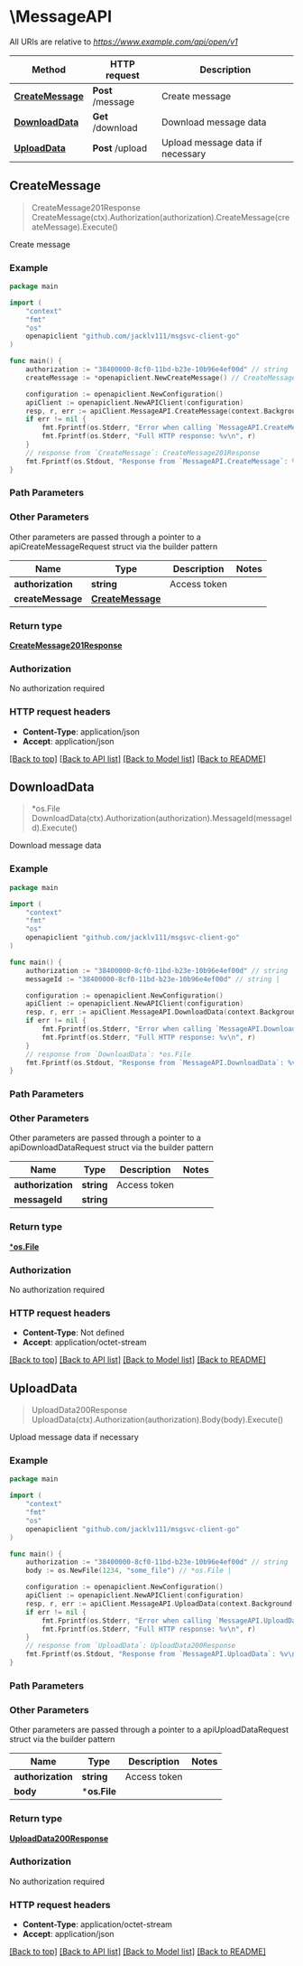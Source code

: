 # \MessageAPI

All URIs are relative to *https://www.example.com/api/open/v1*

Method | HTTP request | Description
------------- | ------------- | -------------
[**CreateMessage**](MessageAPI.md#CreateMessage) | **Post** /message | Create message
[**DownloadData**](MessageAPI.md#DownloadData) | **Get** /download | Download message data
[**UploadData**](MessageAPI.md#UploadData) | **Post** /upload | Upload message data if necessary



## CreateMessage

> CreateMessage201Response CreateMessage(ctx).Authorization(authorization).CreateMessage(createMessage).Execute()

Create message



### Example

```go
package main

import (
	"context"
	"fmt"
	"os"
	openapiclient "github.com/jacklv111/msgsvc-client-go"
)

func main() {
	authorization := "38400000-8cf0-11bd-b23e-10b96e4ef00d" // string | Access token
	createMessage := *openapiclient.NewCreateMessage() // CreateMessage | 

	configuration := openapiclient.NewConfiguration()
	apiClient := openapiclient.NewAPIClient(configuration)
	resp, r, err := apiClient.MessageAPI.CreateMessage(context.Background()).Authorization(authorization).CreateMessage(createMessage).Execute()
	if err != nil {
		fmt.Fprintf(os.Stderr, "Error when calling `MessageAPI.CreateMessage``: %v\n", err)
		fmt.Fprintf(os.Stderr, "Full HTTP response: %v\n", r)
	}
	// response from `CreateMessage`: CreateMessage201Response
	fmt.Fprintf(os.Stdout, "Response from `MessageAPI.CreateMessage`: %v\n", resp)
}
```

### Path Parameters



### Other Parameters

Other parameters are passed through a pointer to a apiCreateMessageRequest struct via the builder pattern


Name | Type | Description  | Notes
------------- | ------------- | ------------- | -------------
 **authorization** | **string** | Access token | 
 **createMessage** | [**CreateMessage**](CreateMessage.md) |  | 

### Return type

[**CreateMessage201Response**](CreateMessage201Response.md)

### Authorization

No authorization required

### HTTP request headers

- **Content-Type**: application/json
- **Accept**: application/json

[[Back to top]](#) [[Back to API list]](../README.md#documentation-for-api-endpoints)
[[Back to Model list]](../README.md#documentation-for-models)
[[Back to README]](../README.md)


## DownloadData

> *os.File DownloadData(ctx).Authorization(authorization).MessageId(messageId).Execute()

Download message data



### Example

```go
package main

import (
	"context"
	"fmt"
	"os"
	openapiclient "github.com/jacklv111/msgsvc-client-go"
)

func main() {
	authorization := "38400000-8cf0-11bd-b23e-10b96e4ef00d" // string | Access token
	messageId := "38400000-8cf0-11bd-b23e-10b96e4ef00d" // string | 

	configuration := openapiclient.NewConfiguration()
	apiClient := openapiclient.NewAPIClient(configuration)
	resp, r, err := apiClient.MessageAPI.DownloadData(context.Background()).Authorization(authorization).MessageId(messageId).Execute()
	if err != nil {
		fmt.Fprintf(os.Stderr, "Error when calling `MessageAPI.DownloadData``: %v\n", err)
		fmt.Fprintf(os.Stderr, "Full HTTP response: %v\n", r)
	}
	// response from `DownloadData`: *os.File
	fmt.Fprintf(os.Stdout, "Response from `MessageAPI.DownloadData`: %v\n", resp)
}
```

### Path Parameters



### Other Parameters

Other parameters are passed through a pointer to a apiDownloadDataRequest struct via the builder pattern


Name | Type | Description  | Notes
------------- | ------------- | ------------- | -------------
 **authorization** | **string** | Access token | 
 **messageId** | **string** |  | 

### Return type

[***os.File**](*os.File.md)

### Authorization

No authorization required

### HTTP request headers

- **Content-Type**: Not defined
- **Accept**: application/octet-stream

[[Back to top]](#) [[Back to API list]](../README.md#documentation-for-api-endpoints)
[[Back to Model list]](../README.md#documentation-for-models)
[[Back to README]](../README.md)


## UploadData

> UploadData200Response UploadData(ctx).Authorization(authorization).Body(body).Execute()

Upload message data if necessary



### Example

```go
package main

import (
	"context"
	"fmt"
	"os"
	openapiclient "github.com/jacklv111/msgsvc-client-go"
)

func main() {
	authorization := "38400000-8cf0-11bd-b23e-10b96e4ef00d" // string | Access token
	body := os.NewFile(1234, "some_file") // *os.File | 

	configuration := openapiclient.NewConfiguration()
	apiClient := openapiclient.NewAPIClient(configuration)
	resp, r, err := apiClient.MessageAPI.UploadData(context.Background()).Authorization(authorization).Body(body).Execute()
	if err != nil {
		fmt.Fprintf(os.Stderr, "Error when calling `MessageAPI.UploadData``: %v\n", err)
		fmt.Fprintf(os.Stderr, "Full HTTP response: %v\n", r)
	}
	// response from `UploadData`: UploadData200Response
	fmt.Fprintf(os.Stdout, "Response from `MessageAPI.UploadData`: %v\n", resp)
}
```

### Path Parameters



### Other Parameters

Other parameters are passed through a pointer to a apiUploadDataRequest struct via the builder pattern


Name | Type | Description  | Notes
------------- | ------------- | ------------- | -------------
 **authorization** | **string** | Access token | 
 **body** | ***os.File** |  | 

### Return type

[**UploadData200Response**](UploadData200Response.md)

### Authorization

No authorization required

### HTTP request headers

- **Content-Type**: application/octet-stream
- **Accept**: application/json

[[Back to top]](#) [[Back to API list]](../README.md#documentation-for-api-endpoints)
[[Back to Model list]](../README.md#documentation-for-models)
[[Back to README]](../README.md)


